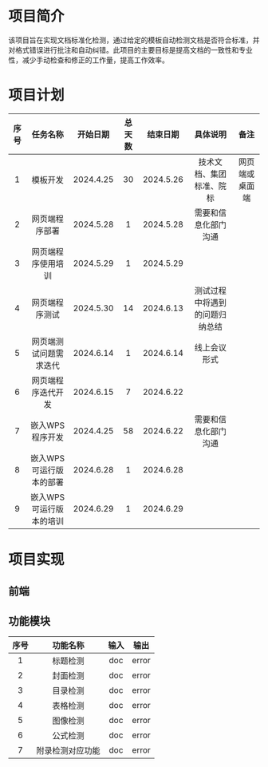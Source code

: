 # 项目简介
该项目旨在实现文档标准化检测，通过给定的模板自动检测文档是否符合标准，并对格式错误进行批注和自动纠错。此项目的主要目标是提高文档的一致性和专业性，减少手动检查和修正的工作量，提高工作效率。
# 项目计划
| 序号 | 任务名称 | 开始日期 |总天数|结束日期|具体说明|备注|
| :----: | :----:  | :----: |:----: |:----: |:----: |:----: |
|1 | 模板开发|2024.4.25  |30|2024.5.26 |	技术文档、集团标准、院标	 |网页端或桌面端|
| 2 |网页端程序部署 |  2024.5.28|1| 2024.5.28	|需要和信息化部门沟通 ||
|3|  网页端程序使用培训|2024.5.29|	1	|2024.5.29	|||
|4| 网页端程序测试|	2024.5.30	|14	|2024.6.13	|	测试过程中将遇到的问题归纳总结||
|5|网页端测试问题需求迭代 |	2024.6.14|	1	|2024.6.14  |线上会议形式| | 
|6|网页端程序迭代开发|	2024.6.15|	7	|2024.6.22	 |  ||
|7|嵌入WPS程序开发 |2024.4.25  |58| 2024.6.22| 需要和信息化部门沟通||
|8| 	嵌入WPS可运行版本的部署|	2024.6.28  |1	|	2024.6.28	 | ||
|9| 嵌入WPS可运行版本的培训|	2024.6.29 |1	|	2024.6.29	 | ||
# 项目实现
## 前端

## 功能模块
| 序号 | 功能名称 | 输入|输出|
| :----: | :----:  | :----:  | :----:  |
|1|标题检测|doc|error|
|2|封面检测|doc|error|	
|3|目录检测|doc|error|
|4|表格检测|doc|error|
|5|图像检测|doc|error|
|6|公式检测|doc|error|
|7|附录检测对应功能|doc|error|
